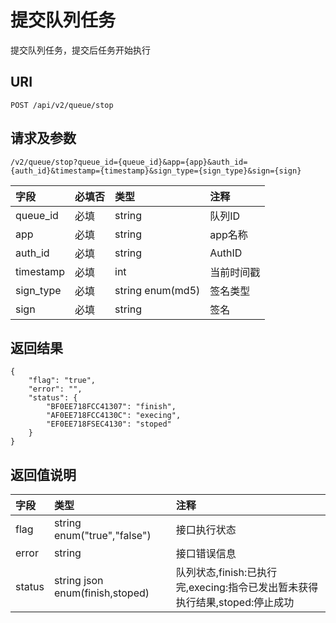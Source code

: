 # 提交队列任务

提交队列任务，提交后任务开始执行

## URI

```
POST /api/v2/queue/stop
```

## 请求及参数

```
/v2/queue/stop?queue_id={queue_id}&app={app}&auth_id={auth_id}&timestamp={timestamp}&sign_type={sign_type}&sign={sign}
```

| **字段** | **必填否** | **类型** | **注释** |
| :--- | :--- | :--- | :--- |
| queue\_id | 必填 | string | 队列ID |
| app | 必填 | string | app名称 |
| auth\_id | 必填 | string | AuthID |
| timestamp | 必填 | int | 当前时间戳 |
| sign\_type | 必填 | string enum\(md5\) | 签名类型 |
| sign | 必填 | string | 签名 |

## 返回结果

```
{
    "flag": "true",
    "error": "",
    "status": {
        "BF0EE718FCC41307": "finish",
        "AF0EE718FCC4130C": "execing",
        "EF0EE718FSEC4130": "stoped"
    }
}
```

## 返回值说明

| **字段** | **类型** | **注释** |
| :--- | :--- | :--- |
| flag | string enum\("true","false"\) | 接口执行状态 |
| error | string | 接口错误信息 |
| status | string json enum\(finish,stoped\) | 队列状态,finish:已执行完,execing:指令已发出暂未获得执行结果,stoped:停止成功 |



